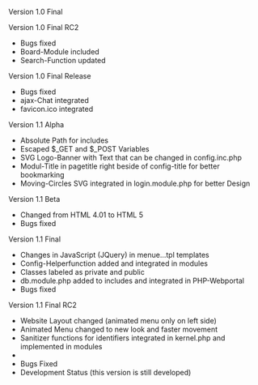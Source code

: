 Version 1.0 Final


Version 1.0 Final RC2
- Bugs fixed
- Board-Module included
- Search-Function updated

Version 1.0 Final Release
- Bugs fixed
- ajax-Chat integrated
- favicon.ico integrated

Version 1.1 Alpha
- Absolute Path for includes
- Escaped $_GET and $_POST Variables
- SVG Logo-Banner with Text that can be changed in config.inc.php
- Modul-Title in pagetitle right beside of config-title for better bookmarking
- Moving-Circles SVG integrated in login.module.php for better Design

Version 1.1 Beta
- Changed from HTML 4.01 to HTML 5
- Bugs fixed

Version 1.1 Final
- Changes in JavaScript (JQuery) in menue...tpl templates
- Config-Helperfunction added and integrated in modules
- Classes labeled as private and public
- db.module.php added to includes and integrated in PHP-Webportal
- Bugs fixed

Version 1.1 Final RC2
- Website Layout changed (animated menu only on left side)
- Animated Menu changed to new look and faster movement
- Sanitizer functions for identifiers integrated in kernel.php and implemented in modules
-
- Bugs Fixed 
- Development Status (this version is still developed)
